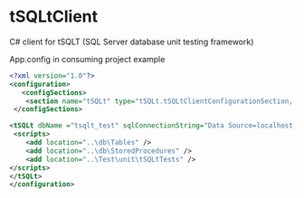 # tSQLtClient
C# client for tSQLT (SQL Server database unit testing framework)

App.config in consuming project example
```xml
<?xml version="1.0"?>
<configuration>
   <configSections>
    <section name="tSQLt" type="tSQLt.tSQLtClientConfigurationSection, tSQLt"/>
 </configSections>

<tSQLt dbName ="tsqlt_test" sqlConnectionString="Data Source=localhost; User ID=sa; Password=sa;">
 <scripts>
    <add location="..\db\Tables" />
    <add location="..\db\StoredProcedures" />
    <add location="..\Test\unit\tSQLtTests" />
</scripts>
</tSQLt>
</configuration>
```
